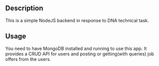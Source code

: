 ## Description

This is a simple NodeJS backend in response to DNA technical task.

## Usage

You need to have MongoDB installed and running to use this app. It provides a CRUD API for users and posting or getting(with queries) job offers from the users.